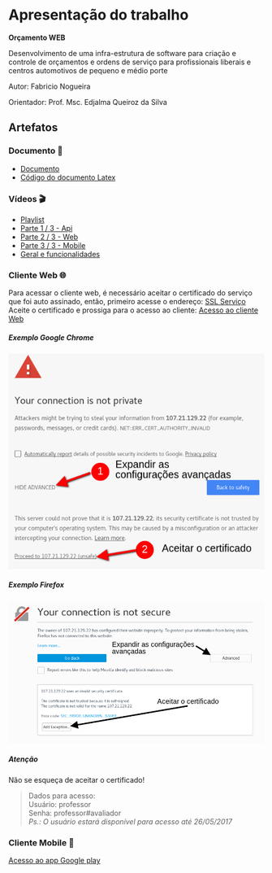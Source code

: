 # Apresentação do trabalho

**Orçamento WEB**

Desenvolvimento de uma infra-estrutura de software para criação e controle de orçamentos e ordens de serviço para profissionais liberais e centros automotivos de pequeno e médio porte

Autor: Fabricio Nogueira

Orientador: Prof. Msc. Edjalma Queiroz da Silva

## Artefatos

### Documento :page_facing_up:

* [Documento](https://github.com/senaigo-desenvolvimento-mobile-2015/apresentacao-projeto/blob/master/documentoPrincipal.pdf)
* [Código do documento Latex](https://github.com/senaigo-desenvolvimento-mobile-2015/doc-projeto)

### Vídeos :clapper:

* [Playlist](https://www.youtube.com/playlist?list=PLoYUwGE_x984Gf1tdM5K14rjV8NcvEVoG)
* [Parte 1 / 3 - Api ](https://www.youtube.com/watch?v=LHRWCij-3iI&index=1&list=PLoYUwGE_x984Gf1tdM5K14rjV8NcvEVoG)
* [Parte 2 / 3 - Web ](https://www.youtube.com/watch?v=UGZaxxbIIp8&t=8s&index=2&list=PLoYUwGE_x984Gf1tdM5K14rjV8NcvEVoG)
* [Parte 3 / 3 - Mobile ](https://www.youtube.com/watch?v=f6QJpawkl8E&t=25s&index=3&list=PLoYUwGE_x984Gf1tdM5K14rjV8NcvEVoG)
* [Geral e funcionalidades](https://www.youtube.com/watch?v=NUaP8RF-MJ0&index=4&list=PLoYUwGE_x984Gf1tdM5K14rjV8NcvEVoG)

### Cliente Web :globe_with_meridians:

Para acessar o cliente web, é necessário aceitar o certificado do serviço que foi auto assinado, então, primeiro acesse o endereço: [SSL Serviço](https://107.21.129.22/) Aceite o certificado e prossiga para o acesso ao cliente: [Acesso ao cliente Web](https://webapp.fabricionogueira.site/)
##### Exemplo Google Chrome
![](https://github.com/senaigo-desenvolvimento-mobile-2015/apresentacao-projeto/blob/master/img/chrome.png)
##### Exemplo Firefox
![](https://github.com/senaigo-desenvolvimento-mobile-2015/apresentacao-projeto/blob/master/img/firefox.png)

##### Atenção 
Não se esqueça de aceitar o certificado!

> Dados para acesso:  
> Usuário: professor   
> Senha: professor#avaliador   
> _Ps.: O usuário estará disponível para acesso até *26/05/2017*_  

### Cliente Mobile :iphone:

[Acesso ao app Google play](https://play.google.com/store/apps/details?id=site.fabricionogueira.androidclient)
